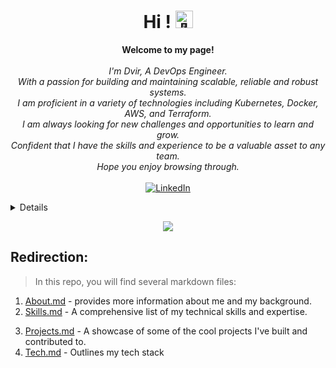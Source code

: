 <h1 align="center">Hi ! <img src="https://github-production-user-asset-6210df.s3.amazonaws.com/24524555/238178097-766d336d-b87d-44ba-807c-c51de2bc6b4d.gif" width="28px" alt="👋"></h1>

<p align="center">
    <b>Welcome to my page!</b><br><br>
    <i>
        I'm Dvir, A DevOps Engineer.<br> 
        With a passion for building and maintaining scalable, reliable and robust systems.<br>
        I am proficient in a variety of technologies including Kubernetes, Docker, AWS, and Terraform.<br>
        I am always looking for new challenges and opportunities to learn and grow.<br> 
        Confident that I have the skills and experience to be a valuable asset to any team.<br>
        Hope you enjoy browsing through.<br>
    </i><br>
    <a href="https://www.linkedin.com/in/dvir-gross-929252224/">
        <img src="https://img.shields.io/badge/LinkedIn-blue?style=flat-square&logo=linkedin" alt="LinkedIn">
    </a>
    <!-- <a href="https://www.kaggle.com/Slvr-one">
        <img src="https://img.shields.io/badge/Kaggle-blue?style=flat-square&logo=kaggle" alt="Kaggle">
    </a>
    <a href="https://leetcode.com/Slvr-one">
        <img src="https://img.shields.io/badge/LeetCode-blue?style=flat-square&logo=LeetCode" alt="LeetCode">
    </a> -->
</p>

<details>
<p align="center">
  <a href="https://github.com/Slvr-one">
    <img src="http://github-profile-summary-cards.vercel.app/api/cards/profile-details?username=Slvr-one&theme=transparent" />
  </a>
  <a href="https://github.com/Slvr-one">
    <img src="https://github-readme-streak-stats.herokuapp.com/?user=Slvr-one&hide_border=true&card_width=338&theme=transparent" />
  </a>
  <a href="https://github.com/Slvr-one">
    <img src="http://github-profile-summary-cards.vercel.app/api/cards/stats?username=Slvr-one&theme=transparent" />
  </a>
  <a href="https://github.com/Slvr-one">
    <img src="https://github-readme-stats.vercel.app/api/top-langs/?username=Slvr-one&langs_count=10&exclude_repo=&hide=jupyter%20notebook,vim%20script,cmake,makefile,batchfile,emacs%20lisp,css,html&layout=default&card_width=699&hide_border=true&theme=transparent" />
  </a>
</p>
</details>

<p align="center">
  <a href="https://github.com/Slvr-one">
    <img src="https://komarev.com/ghpvc/?username=Slvr-one&color=brightgreen&style=for-the-badge)" />
  </a>
</p>

## Redirection:
> In this repo, you will find several markdown files: 
1. [About.md](./About.md) - provides more information about me and my background.
2. [Skills.md](./Skills.md) - A comprehensive list of my technical skills and expertise.
<!-- 2. [Experience.md](./Experience.md) - My professional experiences, internships, and projects I've worked on. -->
3. [Projects.md](./Projects.md) - A showcase of some of the cool projects I've built and contributed to.
4. [Tech.md](./Tech.md) - Outlines my tech stack
